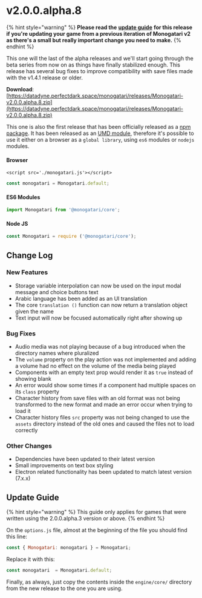 # v2.0.0.alpha.8

{% hint style="warning" %}
**Please read the** [**update guide**](v2.0.0.alpha.8.md#update-guide) **for this release if you're updating your game from a previous iteration of Monogatari v2 as there's a small but really important change you need to make.**
{% endhint %}

This one will the last of the alpha releases and we'll start going through the beta series from now on as things have finally stabilized enough. This release has several bug fixes to improve compatibility with save files made with the v1.4.1 release or older.

**Download**: [https://datadyne.perfectdark.space/monogatari/releases/Monogatari-v2.0.0.alpha.8.zip](https://datadyne.perfectdark.space/monogatari/releases/Monogatari-v2.0.0.alpha.8.zip)

This one is also the first release that has been officially released as a [npm package](https://www.npmjs.com/package/@monogatari/core). It has been released as an [UMD module](https://www.davidbcalhoun.com/2014/what-is-amd-commonjs-and-umd/), therefore it's possible to use it either on a browser as a `global library`, using `es6` modules or `nodejs` modules.

#### Browser

```markup
<script src='./monogatari.js'></script>
```

```javascript
const monogatari = Monogatari.default;
```

#### ES6 Modules

```javascript
import Monogatari from '@monogatari/core';
```

#### Node JS

```javascript
const Monogatari = require ('@monogatari/core');
```

## Change Log

### New Features

* Storage variable interpolation can now be used on the input modal message and choice buttons text
* Arabic language has been added as an UI translation
* The core `translation ()` function can now return a translation object given the name
* Text input will now be focused automatically right after showing up

### Bug Fixes

* Audio media was not playing because of a bug introduced when the directory names where pluralized
* The `volume` property on the play action was not implemented and adding a volume had no effect on the volume of the media being played
* Components with an empty text prop would render it as `true` instead of showing blank
* An error would show some times if a component had multiple spaces on its `class` property
* Character history from save files with an old format was not being transformed to the new format and made an error occur when trying to load it
* Character history files `src` property was not being changed to use the `assets` directory instead of the old ones and caused the files not to load correctly

### Other Changes

* Dependencies have been updated to their latest version
* Small improvements on text box styling
* Electron related functionality has been updated to match latest version \(7.x.x\)

## Update Guide

{% hint style="warning" %}
This guide only applies for games that were written using the 2.0.0.alpha.3 version or above.
{% endhint %}

On the `options.js` file, almost at the beginning of the file you should find this line:

```javascript
const { Monogatari: monogatari } = Monogatari;
```

Replace it with this:

```javascript
const monogatari  = Monogatari.default;
```

Finally, as always, just copy the contents inside the `engine/core/` directory from the new release to the one you are using.

